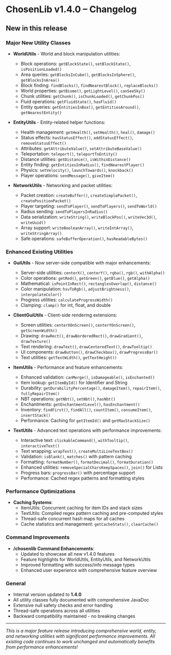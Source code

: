 # ChosenLib v1.4.0 – Changelog

## New in this release

### Major New Utility Classes

- **WorldUtils** - World and block manipulation utilities:
  - Block operations: `getBlockState()`, `setBlockState()`, `isPositionLoaded()`
  - Area queries: `getBlocksInCube()`, `getBlocksInSphere()`, `getBlocksInArea()`
  - Block finding: `findBlocks()`, `findNearestBlock()`, `replaceBlocks()`
  - World properties: `getBiome()`, `getLightLevel()`, `canSeeSky()`
  - Chunk utilities: `getChunk()`, `isChunkLoaded()`, `getChunkPos()`
  - Fluid operations: `getFluidState()`, `hasFluid()`
  - Entity queries: `getEntitiesInBox()`, `getEntitiesAround()`, `getNearestEntity()`

- **EntityUtils** - Entity-related helper functions:
  - Health management: `getHealth()`, `setHealth()`, `heal()`, `damage()`
  - Status effects: `hasStatusEffect()`, `addStatusEffect()`, `removeStatusEffect()`
  - Attributes: `getAttributeValue()`, `setAttributeBaseValue()`
  - Teleportation: `teleport()`, `teleportToEntity()`
  - Distance utilities: `getDistance()`, `isWithinDistance()`
  - Entity finding: `getEntitiesInRadius()`, `findNearestPlayer()`
  - Physics: `setVelocity()`, `launchTowards()`, `knockback()`
  - Player operations: `sendMessage()`, `giveItem()`

- **NetworkUtils** - Networking and packet utilities:
  - Packet creation: `createBuffer()`, `createSimplePacket()`, `createPositionPacket()`
  - Player targeting: `sendToPlayer()`, `sendToPlayers()`, `sendToWorld()`
  - Radius sending: `sendToPlayersInRadius()`
  - Data serialization: `writeString()`, `writeBlockPos()`, `writeVec3d()`, `writeUuid()`
  - Array support: `writeBooleanArray()`, `writeIntArray()`, `writeStringArray()`
  - Safe operations: `safeBufferOperation()`, `hasReadableBytes()`

### Enhanced Existing Utilities

- **GuiUtils** - Now server-side compatible with major enhancements:
  - Server-side utilities: `centerX()`, `centerY()`, `rgba()`, `rgb()`, `withAlpha()`
  - Color operations: `getRed()`, `getGreen()`, `getBlue()`, `getAlpha()`
  - Mathematical: `isPointInRect()`, `rectanglesOverlap()`, `distance()`
  - Color manipulation: `hsvToRgb()`, `adjustBrightness()`, `interpolateColor()`
  - Progress utilities: `calculateProgressWidth()`
  - Clamping: `clamp()` for int, float, and double

- **ClientGuiUtils** - Client-side rendering extensions:
  - Screen utilities: `centerXOnScreen()`, `centerYOnScreen()`, `getScreenWidth()`
  - Drawing: `drawRect()`, `drawBorderedRect()`, `drawGradient()`, `drawTexture()`
  - Text rendering: `drawText()`, `drawCenteredText()`, `drawTooltip()`
  - UI components: `drawButton()`, `drawCheckbox()`, `drawProgressBar()`
  - Text utilities: `getTextWidth()`, `getTextHeight()`

- **ItemUtils** - Performance and feature enhancements:
  - Enhanced validation: `canMerge()`, `isDamageable()`, `isEnchanted()`
  - Item lookup: `getItemById()` for Identifier and String
  - Durability: `getDurabilityPercentage()`, `damageItem()`, `repairItem()`, `fullyRepairItem()`
  - NBT operations: `getNbt()`, `setNbt()`, `hasNbt()`
  - Enchantments: `getEnchantmentLevel()`, `hasEnchantment()`
  - Inventory: `findFirst()`, `findAll()`, `countItem()`, `consumeItem()`, `insertStack()`
  - Performance: Caching for `getItemId()` and `getMaxStackSize()`

- **TextUtils** - Advanced text operations with performance improvements:
  - Interactive text: `clickableCommand()`, `withTooltip()`, `interactiveText()`
  - Text wrapping: `wrapText()`, `createMultiLineTextBox()`
  - Validation: `isBlank()`, `matches()` with pattern caching
  - Formatting: `formatNumber()`, `formatDecimal()`, `formatDuration()`
  - Enhanced utilities: `removeSpecialCharsKeepSpaces()`, `join()` for Lists
  - Progress bars: `progressBar()` with percentage support
  - Performance: Cached regex patterns and formatting styles

### Performance Optimizations

- **Caching Systems**:
  - ItemUtils: Concurrent caching for item IDs and stack sizes
  - TextUtils: Compiled regex pattern caching and pre-computed styles
  - Thread-safe concurrent hash maps for all caches
  - Cache statistics and management: `getCacheStats()`, `clearCache()`

### Command Improvements

- **/chosenlib Command Enhancements**:
  - Updated to showcase all new v1.4.0 features
  - Feature highlights for WorldUtils, EntityUtils, and NetworkUtils
  - Improved formatting with success/info message types
  - Enhanced user experience with comprehensive feature overview

### General

- Internal version updated to **1.4.0**
- All utility classes fully documented with comprehensive JavaDoc
- Extensive null safety checks and error handling
- Thread-safe operations across all utilities
- Backward compatibility maintained - no breaking changes

---

_This is a major feature release introducing comprehensive world, entity, and networking utilities with significant performance improvements. All existing code continues to work unchanged and automatically benefits from performance enhancements!_